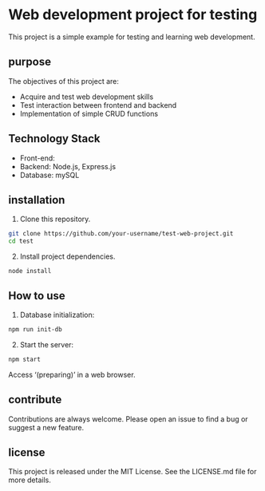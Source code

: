 # Web development project for testing

This project is a simple example for testing and learning web development.

## purpose

The objectives of this project are:

- Acquire and test web development skills
- Test interaction between frontend and backend
- Implementation of simple CRUD functions

## Technology Stack

- Front-end: 
- Backend: Node.js, Express.js
- Database: mySQL

## installation

1. Clone this repository.

```bash
git clone https://github.com/your-username/test-web-project.git
cd test
```

2. Install project dependencies.

```
node install
```

## How to use

1. Database initialization:

```bash
npm run init-db
```

2. Start the server:

```bash
npm start
```

Access ‘(preparing)’ in a web browser.

## contribute
Contributions are always welcome. Please open an issue to find a bug or suggest a new feature.

## license
This project is released under the MIT License. See the LICENSE.md file for more details.
